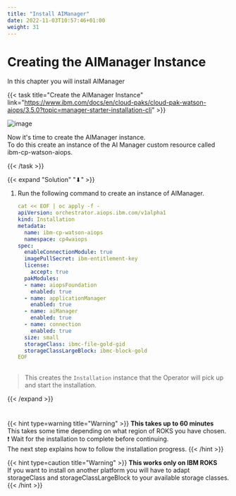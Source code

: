 ```yaml
---
title: "Install AIManager"
date: 2022-11-03T10:57:46+01:00
weight: 31
---
```


# Creating the AIManager Instance

In this chapter you will install AIManager



{{< task title="Create the AIManager Instance" link="https://www.ibm.com/docs/en/cloud-paks/cloud-pak-watson-aiops/3.5.0?topic=manager-starter-installation-cli" >}}



![image](/cp4waiops-training/pics/54_aimanager_story.png)


Now it's time to create the AIManager instance.\
To do this create an instance of the AI Manager custom resource called ibm-cp-watson-aiops.


{{< /task >}}



{{< expand "Solution" "⬇" >}}

1. Run the following command to create an instance of AIManager.

   ```yaml
   cat << EOF | oc apply -f -
   apiVersion: orchestrator.aiops.ibm.com/v1alpha1
   kind: Installation
   metadata:
     name: ibm-cp-watson-aiops
     namespace: cp4waiops
   spec:
     enableConnectionModule: true
     imagePullSecret: ibm-entitlement-key
     license:
       accept: true
     pakModules:
     - name: aiopsFoundation
       enabled: true
     - name: applicationManager
       enabled: true
     - name: aiManager
       enabled: true
     - name: connection
       enabled: true
     size: small
     storageClass: ibmc-file-gold-gid
     storageClassLargeBlock: ibmc-block-gold
   EOF  
   ```

   ##


> This creates the `Installation` instance that the Operator will pick up and start the installation. 


{{< /expand >}}


#





{{< hint type=warning  title="Warning" >}}
**This takes up to 60 minutes**\
This takes some time depending on what region of ROKS you have chosen.\
❗ Wait for the installation to complete before continuing. \
The next step explains how to follow the installation progress.
{{< /hint >}}

{{< hint type=caution title="Warning" >}}
**This works only on IBM ROKS**\
If you want to install on another platform you will have to adapt storageClass and storageClassLargeBlock to your available storage classes.
{{< /hint >}}


